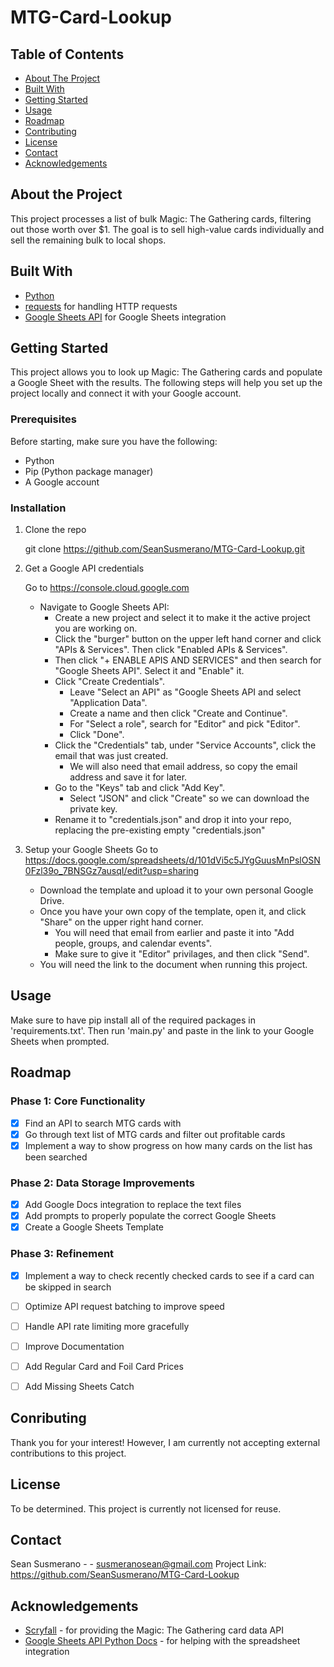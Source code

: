 # MTG-Card-Lookup

## Table of Contents
- [About The Project](#about-the-project)
- [Built With](#built-with)
- [Getting Started](#getting-started)
- [Usage](#usage)
- [Roadmap](#roadmap)
- [Contributing](#contributing)
- [License](#license)
- [Contact](#contact)
- [Acknowledgements](#Acknowledgements)


## About the Project
This project processes a list of bulk Magic: The Gathering cards, filtering out those worth over $1. 
The goal is to sell high-value cards individually and sell the remaining bulk to local shops.


## Built With
- [Python](https://www.python.org/)
- [requests](https://requests.readthedocs.io/en/latest/) for handling HTTP requests
- [Google Sheets API](https://developers.google.com/sheets) for Google Sheets integration


## Getting Started
   This project allows you to look up Magic: The Gathering cards and populate a Google Sheet with the results. The following steps will help you set up the project locally and connect it with your Google account.


### Prerequisites
   Before starting, make sure you have the following:

   - Python
   - Pip (Python package manager)
   - A Google account


### Installation
1. Clone the repo
   
   git clone https://github.com/SeanSusmerano/MTG-Card-Lookup.git

3. Get a Google API credentials

   Go to https://console.cloud.google.com
   - Navigate to Google Sheets API:
      - Create a new project and select it to make it the active project you are working on.
      - Click the "burger" button on the upper left hand corner and click "APIs & Services". Then click "Enabled APIs & Services".
      - Then click "+ ENABLE APIS AND SERVICES" and then search for "Google Sheets API". Select it and "Enable" it.
      - Click "Create Credentials".
        - Leave "Select an API" as "Google Sheets API and select "Application Data".
        - Create a name and then click "Create and Continue".
        - For "Select a role", search for "Editor" and pick "Editor".
        - Click "Done".
     - Click the "Credentials" tab, under "Service Accounts", click the email that was just created.
        - We will also need that email address, so copy the email address and save it for later.
     - Go to the "Keys" tab and click "Add Key".
        - Select "JSON" and click "Create" so we can download the private key.
     - Rename it to "credentials.json" and drop it into your repo, replacing the pre-existing empty "credentials.json"


4. Setup your Google Sheets
   Go to https://docs.google.com/spreadsheets/d/101dVi5c5JYgGuusMnPslOSN0Fzl39o_7BNSGz7ausqI/edit?usp=sharing
   - Download the template and upload it to your own personal Google Drive.
   - Once you have your own copy of the template, open it, and click "Share" on the upper right hand corner.
      - You will need that email from earlier and paste it into "Add people, groups, and calendar events".
      - Make sure to give it "Editor" privilages, and then click "Send".
   - You will need the link to the document when running this project.


## Usage
   Make sure to have pip install all of the required packages in 'requirements.txt'.
   Then run 'main.py' and paste in the link to your Google Sheets when prompted.


## Roadmap
### Phase 1: Core Functionality
- [x] Find an API to search MTG cards with
- [x] Go through text list of MTG cards and filter out profitable cards
- [x] Implement a way to show progress on how many cards on the list has been searched

### Phase 2: Data Storage Improvements
- [x] Add Google Docs integration to replace the text files
- [x] Add prompts to properly populate the correct Google Sheets
- [x] Create a Google Sheets Template

### Phase 3: Refinement
- [x] Implement a way to check recently checked cards to see if a card can be skipped in search
- [ ] Optimize API request batching to improve speed
- [ ] Handle API rate limiting more gracefully
- [ ] Improve Documentation
- [ ] Add Regular Card and Foil Card Prices
- [ ] Add Missing Sheets Catch


## Conributing
   Thank you for your interest! However, I am currently not accepting external contributions to this project.


## License
   To be determined. This project is currently not licensed for reuse.


## Contact
Sean Susmerano - - susmeranosean@gmail.com
Project Link: https://github.com/SeanSusmerano/MTG-Card-Lookup


## Acknowledgements
- [Scryfall](https://scryfall.com/) - for providing the Magic: The Gathering card data API
- [Google Sheets API Python Docs](#https://developers.google.com/sheets/api/quickstart/python) - for helping with the spreadsheet integration
